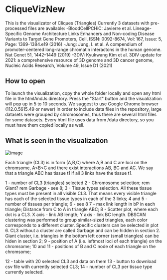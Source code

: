 # CliqueVizNew
This is the visualizator of Cliques (Triangles)
Currently 3 datasets with pre-processed files are available:
-BloodCellPCHiC: Javierre et al. Lineage-Specific Genome Architecture Links Enhancers and Non-coding Disease Variants to Target Gene Promoters, Cell, ISSN: 0092-8674, Vol: 167, Issue: 5, Page: 1369-1384.e19 (2016)
-Jung: Jung, I. et al. A compendium of promoter-centered long-range chromatin interactons in the human genome. Nat Genet 51, 1442–1449 (2019)
-3DIV: Kyukwang Kim et al. 3DIV update for 2021: a comprehensive resource of 3D genome and 3D cancer genome, Nucleic Acids Research, Volume 49, Issue D1 (2021)

## How to open
To launch the visualization, copy the whole folder locally and open any html file in the htmlAndJs directory. Press the "Start" button and the visualization will pop up in 5 to 10 seconds. 
We suggest to use Google Chrome browser (112.0.5615.49 or newer) 
In order to include data files in the repository, large datasets were grouped by chromosomes, thus there are several html files for some datasets. Every html file uses data from /data directory, so you must have them copied locally as well.
## What is seen in the visualization
![image](https://user-images.githubusercontent.com/119489036/230384512-f07a0bca-1b3c-4433-aaa3-8c85084062b3.png)

Each triangle (CL3) is in form (A,B,C) where A,B and C are loci on the chromsome, A<B<C and there exist interactions AB, BC and AC.
We say that a triangle ABC has tissue t1 if all 3 links have the tissue t1.

1 - number of CL3 (triangles) selected
2 - Chromosome selection; rem Giant? rem Garbage - see 8;
3 - Tissue types selection. All these tissue types must be present in all visible CL3. That means every visible triangle has each of the selected tissue types in each of the 3 links;
4 and 5 - number of tissues per triangle;
6 - see 8
7 - max link length in bP in each triangle; Distance from C to A in triangle ABC;
8 - Scatter plot, where each dot is a CL3. X axis - link AB length; Y axis - link BC length. DBSCAN clustering was performed to group similar-sized triangles, each color corresponds to a different cluster. Specific clusters can be selected in plot 6. CL3 without a cluster are called Garbage and can be hidden in section 2. Giant cluster, i.e. triangles in the bottom left corner (small triangles) can be hiden in section 2;
9 - position of A (i.e. leftmost loci of each triangle) on the chromsome;
10 and 11 - positions of B and C node of each triangle on the chromsome;

12 - table with 20 selected CL3 and data on them
13 - button to download csv file with currently selected CL3;
14 - number of CL3 per tissue type currently selected.
